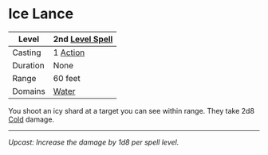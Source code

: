 # Ice Lance

| Level    | 2nd [Level Spell](../../../Spell%20Level.md)        |
| -------- | --------------------------------------------------- |
| Casting  | 1 [Action](../../../../Game%20Procedures/Action.md) |
| Duration | None                                                |
| Range    | 60 feet                                             |
| Domains  | [Water](../../../Spell%20Domains/Water.md)          |

You shoot an icy shard at a target you can see within range. They take 2d8 [Cold](../../../../Damage%20Types/Cold.md) damage.

---
*Upcast: Increase the damage by 1d8 per spell level.*